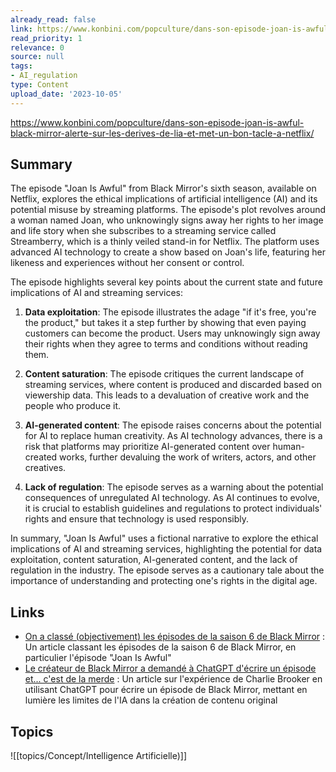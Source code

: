 ```yaml
---
already_read: false
link: https://www.konbini.com/popculture/dans-son-episode-joan-is-awful-black-mirror-alerte-sur-les-derives-de-lia-et-met-un-bon-tacle-a-netflix/
read_priority: 1
relevance: 0
source: null
tags:
- AI_regulation
type: Content
upload_date: '2023-10-05'
---
```


https://www.konbini.com/popculture/dans-son-episode-joan-is-awful-black-mirror-alerte-sur-les-derives-de-lia-et-met-un-bon-tacle-a-netflix/
## Summary

The episode "Joan Is Awful" from Black Mirror's sixth season, available on Netflix, explores the ethical implications of artificial intelligence (AI) and its potential misuse by streaming platforms. The episode's plot revolves around a woman named Joan, who unknowingly signs away her rights to her image and life story when she subscribes to a streaming service called Streamberry, which is a thinly veiled stand-in for Netflix. The platform uses advanced AI technology to create a show based on Joan's life, featuring her likeness and experiences without her consent or control.

The episode highlights several key points about the current state and future implications of AI and streaming services:

1. **Data exploitation**: The episode illustrates the adage "if it's free, you're the product," but takes it a step further by showing that even paying customers can become the product. Users may unknowingly sign away their rights when they agree to terms and conditions without reading them.

2. **Content saturation**: The episode critiques the current landscape of streaming services, where content is produced and discarded based on viewership data. This leads to a devaluation of creative work and the people who produce it.

3. **AI-generated content**: The episode raises concerns about the potential for AI to replace human creativity. As AI technology advances, there is a risk that platforms may prioritize AI-generated content over human-created works, further devaluing the work of writers, actors, and other creatives.

4. **Lack of regulation**: The episode serves as a warning about the potential consequences of unregulated AI technology. As AI continues to evolve, it is crucial to establish guidelines and regulations to protect individuals' rights and ensure that technology is used responsibly.

In summary, "Joan Is Awful" uses a fictional narrative to explore the ethical implications of AI and streaming services, highlighting the potential for data exploitation, content saturation, AI-generated content, and the lack of regulation in the industry. The episode serves as a cautionary tale about the importance of understanding and protecting one's rights in the digital age.
## Links

- [On a classé (objectivement) les épisodes de la saison 6 de Black Mirror](https://www.konbini.com/popculture/on-a-classe-objectivement-les-episodes-de-la-saison-6-de-black-mirror/) : Un article classant les épisodes de la saison 6 de Black Mirror, en particulier l'épisode "Joan Is Awful"
- [Le créateur de Black Mirror a demandé à ChatGPT d'écrire un épisode et... c'est de la merde](https://www.konbini.com/popculture/le-createur-de-black-mirror-a-demande-a-chatgpt-decrire-un-episode-et-cest-de-la-merde/) : Un article sur l'expérience de Charlie Brooker en utilisant ChatGPT pour écrire un épisode de Black Mirror, mettant en lumière les limites de l'IA dans la création de contenu original

## Topics

![[topics/Concept/Intelligence Artificielle)]]